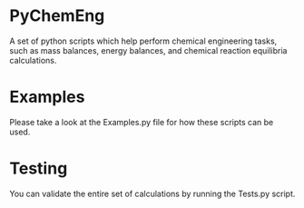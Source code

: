 PyChemEng
=========

A set of python scripts which help perform chemical engineering tasks, such as mass balances, energy balances, and chemical reaction equilibria calculations.

Examples
========

Please take a look at the Examples.py file for how these scripts can be used.

Testing
=======

You can validate the entire set of calculations by running the Tests.py script.
